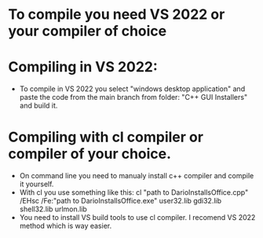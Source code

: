 # To compile you need VS 2022 or your compiler of choice
# Compiling in VS 2022:
 - To compile in VS 2022 you select "windows desktop application" and paste the code from the main branch from folder:
  "C++ GUI Installers" and build it.
# Compiling with cl compiler or compiler of your choice.
 - On command line you need to manualy install c++ compiler and compile it yourself.
 - With cl you use something like this: cl "path to DarioInstallsOffice.cpp" /EHsc /Fe:"path to DarioInstallsOffice.exe" user32.lib gdi32.lib shell32.lib urlmon.lib
 - You need to install VS build tools to use cl compiler.
I recomend VS 2022 method which is way easier.
